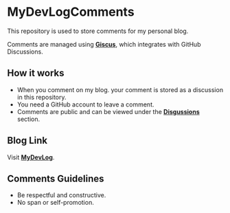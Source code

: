 # MyDevLogComments

This repository is used to store comments for my personal blog.

Comments are managed using **[Giscus](https://giscus.app/zh-TW)**, which integrates with GitHub Discussions.

## How it works

- When you comment on my blog. your comment is stored as a discussion in this repository.
- You need a GitHub account to leave a comment.
- Comments are public and can be viewed under the **[Disgussions](maydayXi/MyDevLogComments/discussions)** section.

## Blog Link

Visit **[MyDevLog](https://maydayxi.github.io/MyDevLog/)**.

## Comments Guidelines

- Be respectful and constructive.
- No span or self-promotion.
